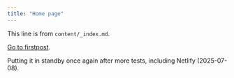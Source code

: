 ```yaml
---
title: "Home page"
---
```


This line is from `content/_index.md`.

[Go to firstpost](/firstpost/).

Putting it in standby once again after more tests, including Netlify (2025-07-08).
